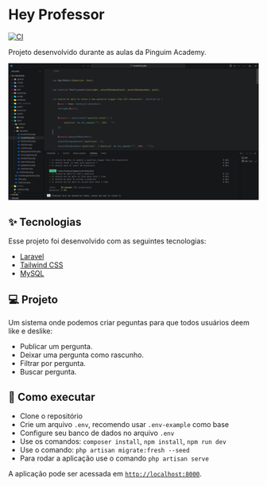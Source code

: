 # Hey Professor

[![CI](https://github.com/tiagoliveira555/hey-professor/actions/workflows/laravel.yml/badge.svg?branch=develop)](https://github.com/tiagoliveira555/hey-professor/actions/workflows/laravel.yml)

Projeto desenvolvido durante as aulas da Pinguim Academy.

<img src="https://github.com/tiagoliveira555/hey-professor/blob/main/public/hey-professor.png" alt="Logo">

## ✨ Tecnologias

Esse projeto foi desenvolvido com as seguintes tecnologias:

- [Laravel](https://laravel.com)
- [Tailwind CSS](https://tailwindcss.com)
- [MySQL](https://www.mysql.com)

## 💻 Projeto

Um sistema onde podemos criar peguntas para que todos usuários deem like e deslike:

- Publicar um pergunta.
- Deixar uma pergunta como rascunho.
- Filtrar por pergunta.
- Buscar pergunta.

## 🚀 Como executar

- Clone o repositório
- Crie um arquivo `.env`, recomendo usar `.env-example` como base
- Configure seu banco de dados no arquivo `.env`
- Use os comandos: `composer install`, `npm install`, `npm run dev`
- Use o comando: `php artisan migrate:fresh --seed`
- Para rodar a aplicação use o comando `php artisan serve`

A aplicação pode ser acessada em [`http://localhost:8000`](http://localhost:8000).
